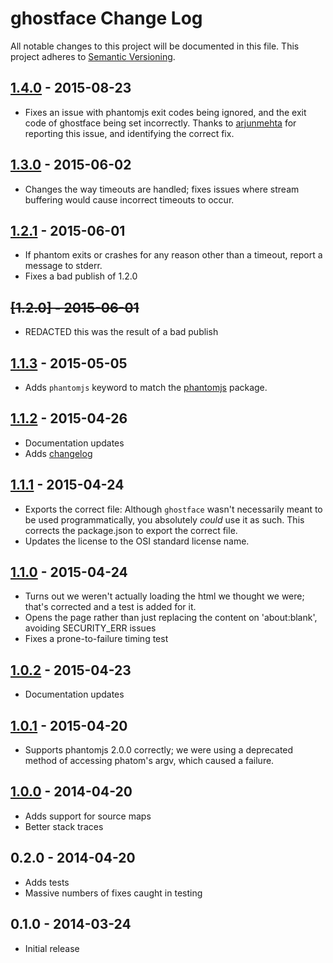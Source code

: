 # ghostface Change Log
All notable changes to this project will be documented in this file.
This project adheres to [Semantic Versioning](http://semver.org/).

## [1.4.0] - 2015-08-23
- Fixes an issue with phantomjs exit codes being ignored, and the exit code of
  ghostface being set incorrectly. Thanks to [arjunmehta][] for reporting this
  issue, and identifying the correct fix.

[arjunmehta]: https://github.com/arjunmehta

## [1.3.0] - 2015-06-02
- Changes the way timeouts are handled; fixes issues where stream buffering
  would cause incorrect timeouts to occur.

## [1.2.1] - 2015-06-01
- If phantom exits or crashes for any reason other than a timeout, report a
  message to stderr.
- Fixes a bad publish of 1.2.0

## ~~[1.2.0] - 2015-06-01~~
- REDACTED this was the result of a bad publish

## [1.1.3] - 2015-05-05
- Adds `phantomjs` keyword to match the [phantomjs][] package.

[phantomjs]: http://npm.im/phantomjs

## [1.1.2] - 2015-04-26
- Documentation updates
- Adds [changelog](./CHANGELOG.md)

## [1.1.1] - 2015-04-24
- Exports the correct file: Although `ghostface` wasn't necessarily meant to be
  used programmatically, you absolutely *could* use it as such. This corrects
  the package.json to export the correct file.
- Updates the license to the OSI standard license name.

## [1.1.0] - 2015-04-24
- Turns out we weren't actually loading the html we thought we were;
  that's corrected and a test is added for it.
- Opens the page rather than just replacing the content on
  'about:blank', avoiding SECURITY_ERR issues
- Fixes a prone-to-failure timing test

## [1.0.2] - 2015-04-23
- Documentation updates

## [1.0.1] - 2015-04-20
- Supports phantomjs 2.0.0 correctly; we were using a deprecated method of
  accessing phatom's argv, which caused a failure.

## [1.0.0] - 2014-04-20
- Adds support for source maps
- Better stack traces

## 0.2.0 - 2014-04-20
- Adds tests
- Massive numbers of fixes caught in testing

## 0.1.0 - 2014-03-24
- Initial release

[1.0.0]: https://github.com/fardog/ghostface/compare/v0.2.0...v1.0.0
[1.0.1]: https://github.com/fardog/ghostface/compare/v1.0.0...v1.0.1
[1.0.2]: https://github.com/fardog/ghostface/compare/v1.0.1...v1.0.2
[1.1.0]: https://github.com/fardog/ghostface/compare/v1.0.2...v1.1.0
[1.1.1]: https://github.com/fardog/ghostface/compare/v1.1.0...v1.1.1
[1.1.2]: https://github.com/fardog/ghostface/compare/v1.1.1...v1.1.2
[1.1.3]: https://github.com/fardog/ghostface/compare/v1.1.2...v1.1.3
[1.2.1]: https://github.com/fardog/ghostface/compare/v1.1.2...v1.2.1
[1.3.0]: https://github.com/fardog/ghostface/compare/v1.2.1...v1.3.0
[1.4.0]: https://github.com/fardog/ghostface/compare/v1.3.0...v1.4.0
